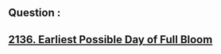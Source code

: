 ## Question : 
<h2> <a href="https://leetcode.com/problems/earliest-possible-day-of-full-bloom/">2136. Earliest Possible Day of Full Bloom</a>
